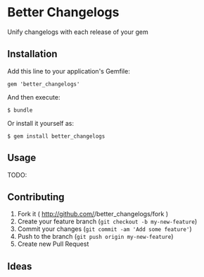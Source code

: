 # Better Changelogs

Unify changelogs with each release of your gem

## Installation

Add this line to your application's Gemfile:

    gem 'better_changelogs'

And then execute:

    $ bundle

Or install it yourself as:

    $ gem install better_changelogs

## Usage

TODO:

## Contributing

1. Fork it ( http://github.com/<my-github-username>/better_changelogs/fork )
2. Create your feature branch (`git checkout -b my-new-feature`)
3. Commit your changes (`git commit -am 'Add some feature'`)
4. Push to the branch (`git push origin my-new-feature`)
5. Create new Pull Request

## Ideas
